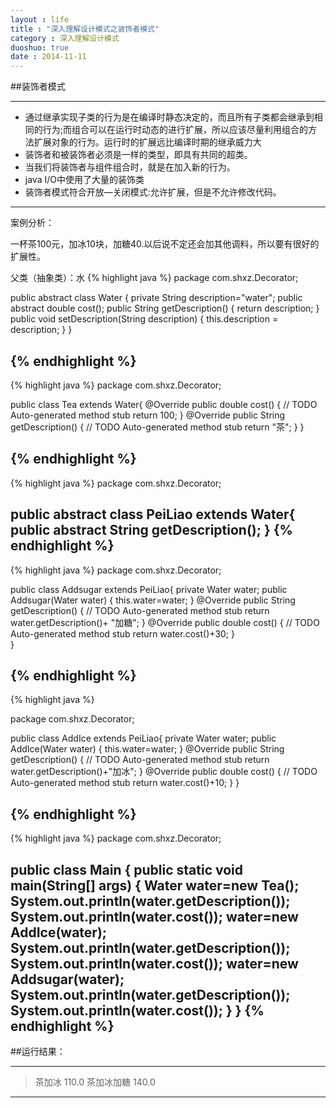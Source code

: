 ```yaml
---
layout : life
title : "深入理解设计模式之装饰者模式"
category : 深入理解设计模式
duoshuo: true
date : 2014-11-11
---
```


##装饰者模式

-------------

* 通过继承实现子类的行为是在编译时静态决定的，而且所有子类都会继承到相同的行为;而组合可以在运行时动态的进行扩展，所以应该尽量利用组合的方法扩展对象的行为。运行时的扩展远比编译时期的继承威力大
 * 装饰者和被装饰者必须是一样的类型，即具有共同的超类。 
 * 当我们将装饰者与组件组合时，就是在加入新的行为。
 * java I/O中使用了大量的装饰类
 * 装饰者模式符合开放—关闭模式:允许扩展，但是不允许修改代码。

------------
 
案例分析：

 一杯茶100元，加冰10块，加糖40.以后说不定还会加其他调料，所以要有很好的扩展性。

父类（抽象类）：水
{% highlight java %}
package com.shxz.Decorator;

public abstract class Water {
	private String description="water";
	public abstract double cost();
	public String getDescription() {
		return description;
	}
	public void setDescription(String description) {
		this.description = description;
	}
}


{% endhighlight %}
-----------
{% highlight java %}
package com.shxz.Decorator;

public class Tea extends Water{
	@Override
	public double cost() {
		// TODO Auto-generated method stub
		return 100;
	}
	@Override
	public String getDescription() {
		// TODO Auto-generated method stub
		return "茶";
	}
}


{% endhighlight %}
-----------
{% highlight java %}
package com.shxz.Decorator;

public abstract class PeiLiao extends Water{
	public abstract String getDescription();
}
{% endhighlight %}
-----------
{% highlight java %}
package com.shxz.Decorator;

public class Addsugar extends PeiLiao{
	private Water water;
	public Addsugar(Water water)
	{
		this.water=water;
	}
	@Override
	public String getDescription() {
		// TODO Auto-generated method stub
		return water.getDescription()+ "加糖";
	}
	@Override
	public double cost() {
		// TODO Auto-generated method stub
		return water.cost()+30;
	}	
}

{% endhighlight %}
-----------
{% highlight java %}

package com.shxz.Decorator;

public class AddIce extends PeiLiao{
	private Water water;
	public AddIce(Water water)
	{
		this.water=water;
	}
	@Override
	public String getDescription() {
		// TODO Auto-generated method stub
		return water.getDescription()+"加冰";
	}
	@Override
	public double cost() {
		// TODO Auto-generated method stub
		return water.cost()+10;
	}
}

{% endhighlight %}
-----------

{% highlight java %}
package com.shxz.Decorator;

public class Main {
	public static void main(String[] args) {
		Water water=new Tea();
		System.out.println(water.getDescription());
		System.out.println(water.cost());
		water=new AddIce(water);
		System.out.println(water.getDescription());
		System.out.println(water.cost());
		water=new Addsugar(water);
		System.out.println(water.getDescription());
		System.out.println(water.cost());
	}
}
{% endhighlight %}
-----------

##运行结果：

----------------
>茶加冰
>110.0
>茶加冰加糖
>140.0

----------------